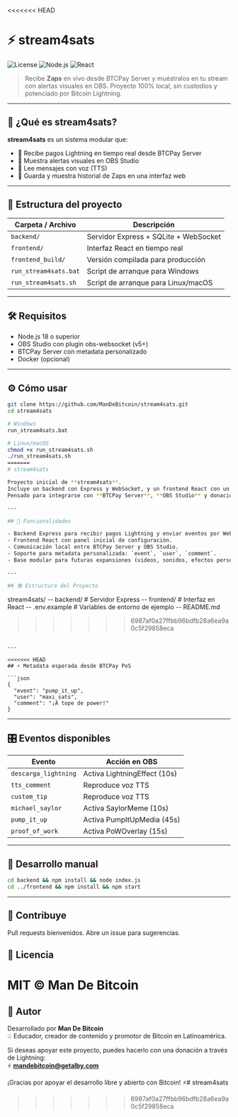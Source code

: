 <<<<<<< HEAD
# ⚡ stream4sats

![License](https://img.shields.io/badge/license-MIT-blue.svg)
![Node.js](https://img.shields.io/badge/backend-Node.js-green)
![React](https://img.shields.io/badge/frontend-React-blue)

> Recibe **Zaps** en vivo desde BTCPay Server y muéstralos en tu stream con alertas visuales en OBS. 
> Proyecto 100% local, sin custodios y potenciado por Bitcoin Lightning.

---

## 🎯 ¿Qué es stream4sats?

**stream4sats** es un sistema modular que:

- 🔄 Recibe pagos Lightning en tiempo real desde BTCPay Server
- 📣 Muestra alertas visuales en OBS Studio
- 💬 Lee mensajes con voz (TTS)
- 🧠 Guarda y muestra historial de Zaps en una interfaz web

---

## 🚀 Estructura del proyecto

| Carpeta / Archivo          | Descripción                                 |
|----------------------------|---------------------------------------------|
| `backend/`                 | Servidor Express + SQLite + WebSocket       |
| `frontend/`                | Interfaz React en tiempo real               |
| `frontend_build/`          | Versión compilada para producción           |
| `run_stream4sats.bat`      | Script de arranque para Windows             |
| `run_stream4sats.sh`       | Script de arranque para Linux/macOS         |

---

## 🛠 Requisitos

- Node.js 18 o superior
- OBS Studio con plugin obs-websocket (v5+)
- BTCPay Server con metadata personalizado
- Docker (opcional)

---

## ⚙️ Cómo usar

```bash
git clone https://github.com/ManDeBitcoin/stream4sats.git
cd stream4sats

# Windows
run_stream4sats.bat

# Linux/macOS
chmod +x run_stream4sats.sh
./run_stream4sats.sh
=======
# stream4sats

Proyecto inicial de **stream4sats**.  
Incluye un backend con Express y WebSocket, y un frontend React con un panel de configuración básico.  
Pensado para integrarse con **BTCPay Server**, **OBS Studio** y donaciones a través de **Lightning Network**.

---

## 🚀 Funcionalidades

- Backend Express para recibir pagos Lightning y enviar eventos por WebSocket.
- Frontend React con panel inicial de configuración.
- Comunicación local entre BTCPay Server y OBS Studio.
- Soporte para metadata personalizada: `event`, `user`, `comment`.
- Base modular para futuras expansiones (videos, sonidos, efectos personalizados).

---

## 🛠️ Estructura del Proyecto

```
stream4sats/
-- backend/         # Servidor Express
-- frontend/        # Interfaz en React
-- .env.example     # Variables de entorno de ejemplo
-- README.md
>>>>>>> 6987af0a27ffbb96bdfb28a6ea9a0c5f29858eca
```

---

<<<<<<< HEAD
## ⚡ Metadata esperada desde BTCPay PoS

```json
{
  "event": "pump_it_up",
  "user": "maxi_sats",
  "comment": "¡A tope de power!"
}
```

---

## 🎛 Eventos disponibles

| Evento           | Acción en OBS             |
|------------------|---------------------------|
| `descarga_lightning` | Activa LightningEffect (10s) |
| `tts_comment`    | Reproduce voz TTS         |
| `custom_tip`     | Reproduce voz TTS         |
| `michael_saylor` | Activa SaylorMeme (10s)   |
| `pump_it_up`     | Activa PumpItUpMedia (45s)|
| `proof_of_work`  | Activa PoWOverlay (15s)   |

---

## 🧪 Desarrollo manual

```bash
cd backend && npm install && node index.js
cd ../frontend && npm install && npm start
```

---

## 🧠 Contribuye

Pull requests bienvenidos. Abre un issue para sugerencias.

## 📄 Licencia

MIT © Man De Bitcoin
=======
## 👤 Autor

Desarrollado por **Man De Bitcoin**  
💡 Educador, creador de contenido y promotor de Bitcoin en Latinoamérica.

Si deseas apoyar este proyecto, puedes hacerlo con una donación a través de Lightning:  
⚡ **mandebitcoin@getalby.com**

¡Gracias por apoyar el desarrollo libre y abierto con Bitcoin! ⚡# stream4sats
>>>>>>> 6987af0a27ffbb96bdfb28a6ea9a0c5f29858eca
